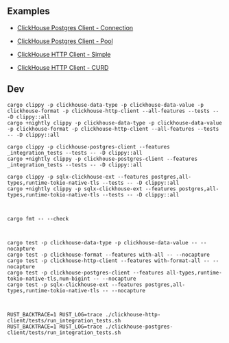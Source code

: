 ## Examples

* [ClickHouse Postgres Client - Connection](demos/postgres_client/src/conn.rs)
* [ClickHouse Postgres Client - Pool](demos/postgres_client/src/pool.rs)

* [ClickHouse HTTP Client - Simple](demos/http_client/src/main.rs)
* [ClickHouse HTTP Client - CURD](clickhouse-http-client/tests/integration_tests/curd.rs)

## Dev

```
cargo clippy -p clickhouse-data-type -p clickhouse-data-value -p clickhouse-format -p clickhouse-http-client --all-features --tests -- -D clippy::all
cargo +nightly clippy -p clickhouse-data-type -p clickhouse-data-value -p clickhouse-format -p clickhouse-http-client --all-features --tests -- -D clippy::all

cargo clippy -p clickhouse-postgres-client --features _integration_tests --tests -- -D clippy::all
cargo +nightly clippy -p clickhouse-postgres-client --features _integration_tests --tests -- -D clippy::all

cargo clippy -p sqlx-clickhouse-ext --features postgres,all-types,runtime-tokio-native-tls --tests -- -D clippy::all
cargo +nightly clippy -p sqlx-clickhouse-ext --features postgres,all-types,runtime-tokio-native-tls --tests -- -D clippy::all



cargo fmt -- --check



cargo test -p clickhouse-data-type -p clickhouse-data-value -- --nocapture
cargo test -p clickhouse-format --features with-all -- --nocapture
cargo test -p clickhouse-http-client --features with-format-all -- --nocapture
cargo test -p clickhouse-postgres-client --features all-types,runtime-tokio-native-tls,num-bigint -- --nocapture
cargo test -p sqlx-clickhouse-ext --features postgres,all-types,runtime-tokio-native-tls -- --nocapture



RUST_BACKTRACE=1 RUST_LOG=trace ./clickhouse-http-client/tests/run_integration_tests.sh
RUST_BACKTRACE=1 RUST_LOG=trace ./clickhouse-postgres-client/tests/run_integration_tests.sh
```
